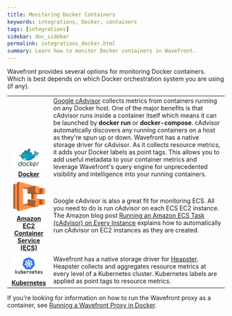 ```yaml
---
title: Monitoring Docker Containers
keywords: integrations, Docker, containers
tags: [integrations]
sidebar: doc_sidebar
permalink: integrations_docker.html
summary: Learn how to monitor Docker containers in Wavefront.
---
```


Wavefront provides several options for monitoring Docker containers. Which is best depends on which Docker orchestration system you are using (if any).
 
<table class="layout">
<tbody>
<tr>
<td style="text-align: center;vertical-align: bottom; font-weight:bold"><a href="integrations_cadvisor"><img src="images/docker.png"/></a><br /><a href="integrations_cadvisor">Docker</a></td>
<td style="vertical-align:middle"><a href="https://github.com/google/cadvisor">Google cAdvisor</a> collects metrics from containers running on any Docker host. One of the major benefits is that cAdvisor runs inside a container itself which means it can be launched by <strong>docker run</strong> or <strong>docker-compose</strong>. cAdvisor automatically discovers any running containers on a host as they're spun up or down.
Wavefront has a native storage driver for cAdvisor. As it collects resource metrics, it adds your Docker labels as point tags. This allows you to add useful metadata to your container metrics and leverage Wavefront's query engine for unprecedented visibility and intelligence into your running containers.
</td>
</tr>
<tr>
<td style="text-align: center;vertical-align: bottom; font-weight:bold"><a href="integrations_aws_ecs"><img src="images/amazon_ecs.png"/></a><br /><a href="integrations_aws_ecs">Amazon EC2<br />Container Service (ECS)</a></td>
<td style="vertical-align:middle">Google cAdvisor is also a great fit for monitoring ECS. All you need to do is run cAdvisor on each ECS EC2 instance. The Amazon blog post <a href="https://aws.amazon.com/blogs/compute/running-an-amazon-ecs-task-on-every-instance/">Running an Amazon ECS Task (cAdvisor) on Every Instance</a>​ explains how to automatically run cAdvisor on EC2 instances as they are created.
</td>
</tr>
<tr>
<td style="text-align: center;vertical-align: bottom; font-weight:bold"><a href="integrations_kubernetes"><img src="images/kubernetes.png"/></a><br /><a href="integrations_kubernetes">Kubernetes</a></td>
<td style="vertical-align:middle">Wavefront has a native storage driver for <a href="http://blog.kubernetes.io/2015/05/resource-usage-monitoring-kubernetes.html">Heapster</a>. Heapster collects and aggregates resource metrics at every level of a Kubernetes cluster. Kubernetes labels are applied as point tags to resource metrics.
</td>
</tr>
</tbody>
</table>

If you're looking for information on how to run the Wavefront proxy as a container, see [Running a Wavefront Proxy in Docker](proxies_managing#docker).



